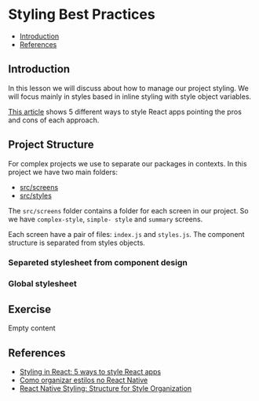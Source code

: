 # Styling Best Practices

- [Introduction](#introduction)
- [References](#references)

## Introduction

In this lesson we will discuss about how to manage our project styling. We will focus mainly in styles based in inline styling with style object variables.

[This article]((https://blog.logrocket.com/styling-react-5-ways-style-react-apps/#sass-css-stylesheets-react)) shows 5 different ways to style React apps pointing the pros and cons of each approach.

## Project Structure

For complex projects we use to separate our packages in contexts. In this project we have two main folders:
- [src/screens](./src/screens/)
- [src/styles](./src/styles/)

The `src/screens` folder contains a folder for each screen in our project. So we have `complex-style`, `simple- style` and `summary` screens.

Each screen have a pair of files: `index.js` and `styles.js`. The component structure is separated from styles objects.

### Separeted stylesheet from component design



### Global stylesheet

## Exercise

Empty content

## References
- [Styling in React: 5 ways to style React apps](https://blog.logrocket.com/styling-react-5-ways-style-react-apps/#sass-css-stylesheets-react)
- [Como organizar estilos no React Native](https://blog.rocketseat.com.br/como-organizar-estilos-no-react-native/)
- [React Native Styling: Structure for Style Organization](https://thoughtbot.com/blog/structure-for-styling-in-react-native)
